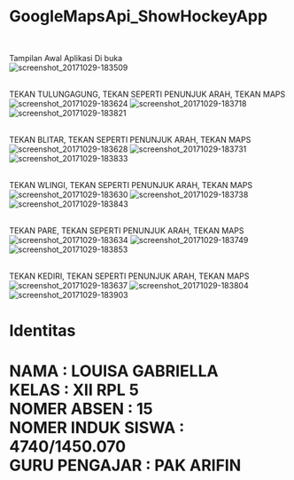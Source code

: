 # GoogleMapsApi_ShowHockeyApp
<br>

Tampilan Awal Aplikasi Di buka <br>
![screenshot_20171029-183509](https://user-images.githubusercontent.com/21364340/32143941-a9f33dca-bc6e-11e7-9890-5aa9d221afc9.png) <br> <br>

TEKAN TULUNGAGUNG, TEKAN SEPERTI PENUNJUK ARAH, TEKAN MAPS <BR>
![screenshot_20171029-183624](https://user-images.githubusercontent.com/21364340/32143942-aa45efde-bc6e-11e7-8798-1cce53182073.png)
![screenshot_20171029-183718](https://user-images.githubusercontent.com/21364340/32143947-abf0e10e-bc6e-11e7-95f9-42959e01e535.png)
![screenshot_20171029-183821](https://user-images.githubusercontent.com/21364340/32143952-aedb5e12-bc6e-11e7-8cc9-84e6a032b21f.png)
<br> <br>

TEKAN BLITAR, TEKAN SEPERTI PENUNJUK ARAH, TEKAN MAPS <br>
![screenshot_20171029-183628](https://user-images.githubusercontent.com/21364340/32143943-aa9000c4-bc6e-11e7-9bf3-a449d10c53ae.png)
![screenshot_20171029-183731](https://user-images.githubusercontent.com/21364340/32143948-ac421f42-bc6e-11e7-8933-846ef52a3335.png)
![screenshot_20171029-183833](https://user-images.githubusercontent.com/21364340/32143953-af8f6b8c-bc6e-11e7-9685-d4c69ca543c7.png) <br> <br>

TEKAN WLINGI, TEKAN SEPERTI PENUNJUK ARAH, TEKAN MAPS <br>
![screenshot_20171029-183630](https://user-images.githubusercontent.com/21364340/32143944-aae030b2-bc6e-11e7-8020-7ef3896ece63.png)
![screenshot_20171029-183738](https://user-images.githubusercontent.com/21364340/32143949-acb7f6fe-bc6e-11e7-9d99-3fb936dfedc9.png)
![screenshot_20171029-183843](https://user-images.githubusercontent.com/21364340/32143954-b05de08e-bc6e-11e7-92e3-996a10833e51.png) <br> <br>

TEKAN PARE, TEKAN SEPERTI PENUNJUK ARAH, TEKAN MAPS <br>
![screenshot_20171029-183634](https://user-images.githubusercontent.com/21364340/32143945-ab3911c8-bc6e-11e7-87ed-f137ba99951e.png)
![screenshot_20171029-183749](https://user-images.githubusercontent.com/21364340/32143950-ad397a58-bc6e-11e7-9483-d85f3efbffa8.png)
![screenshot_20171029-183853](https://user-images.githubusercontent.com/21364340/32143955-b0b07844-bc6e-11e7-9673-681903223e67.png) <br> <br>

TEKAN KEDIRI, TEKAN SEPERTI PENUNJUK ARAH, TEKAN MAPS <br>
![screenshot_20171029-183637](https://user-images.githubusercontent.com/21364340/32143946-ab7cc436-bc6e-11e7-882f-e7d4e2a3815c.png)
![screenshot_20171029-183804](https://user-images.githubusercontent.com/21364340/32143951-ae2ee542-bc6e-11e7-9580-64e65a8371ee.png)
![screenshot_20171029-183903](https://user-images.githubusercontent.com/21364340/32143956-b10d1d7e-bc6e-11e7-9c5d-fc8befe2206d.png)

# Identitas <br> 
<h1> NAMA : LOUISA GABRIELLA <br> KELAS : XII RPL 5 <br> NOMER ABSEN : 15 <br> NOMER INDUK SISWA : 4740/1450.070 <br> GURU PENGAJAR : PAK ARIFIN <br>
